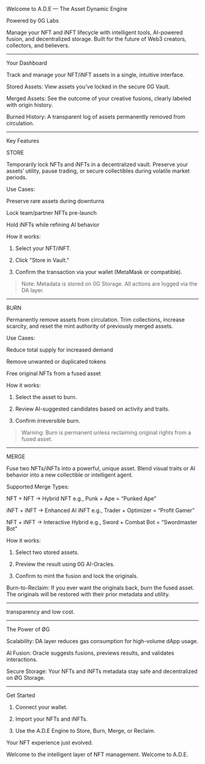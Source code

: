 
Welcome to A.D.E — The Asset Dynamic Engine

Powered by 0G Labs

Manage your NFT and iNFT lifecycle with intelligent tools, AI-powered fusion, and decentralized storage. Built for the future of Web3 creators, collectors, and believers.


---

Your Dashboard

Track and manage your NFT/iNFT assets in a single, intuitive interface.

Stored Assets: View assets you've locked in the secure 0G Vault.

Merged Assets: See the outcome of your creative fusions, clearly labeled with origin history.

Burned History: A transparent log of assets permanently removed from circulation.



---

Key Features

STORE

Temporarily lock NFTs and iNFTs in a decentralized vault.
Preserve your assets’ utility, pause trading, or secure collectibles during volatile market periods.

Use Cases:

Preserve rare assets during downturns

Lock team/partner NFTs pre-launch

Hold iNFTs while refining AI behavior


How it works:

1. Select your NFT/iNFT.


2. Click "Store in Vault."


3. Confirm the transaction via your wallet (MetaMask or compatible).



> Note: Metadata is stored on 0G Storage. All actions are logged via the DA layer.




---

BURN

Permanently remove assets from circulation.
Trim collections, increase scarcity, and reset the mint authority of previously merged assets.

Use Cases:

Reduce total supply for increased demand

Remove unwanted or duplicated tokens

Free original NFTs from a fused asset


How it works:

1. Select the asset to burn.


2. Review AI-suggested candidates based on activity and traits.


3. Confirm irreversible burn.



> Warning: Burn is permanent unless reclaiming original rights from a fused asset.




---

MERGE

Fuse two NFTs/iNFTs into a powerful, unique asset.
Blend visual traits or AI behavior into a new collectible or intelligent agent.

Supported Merge Types:

NFT + NFT → Hybrid NFT
e.g., Punk + Ape = “Punked Ape”

iNFT + iNFT → Enhanced AI iNFT
e.g., Trader + Optimizer = “Profit Gamer”

NFT + iNFT → Interactive Hybrid
e.g., Sword + Combat Bot = “Swordmaster Bot”


How it works:

1. Select two stored assets.


2. Preview the result using 0G AI-Oracles.


3. Confirm to mint the fusion and lock the originals.



Burn-to-Reclaim: If you ever want the originals back, burn the fused asset. The originals will be restored with their prior metadata and utility.


---

transparency and low cost.



---

The Power of ØG

Scalability: DA layer reduces gas consumption for high-volume dApp usage.

AI Fusion: Oracle suggests fusions, previews results, and validates interactions.

Secure Storage: Your NFTs and iNFTs metadata stay safe and decentralized on ØG Storage.



---

Get Started

1. Connect your wallet.


2. Import your NFTs and iNFTs.


3. Use the A.D.E Engine to Store, Burn, Merge, or Reclaim.



Your NFT experience just evolved.

Welcome to the intelligent layer of NFT management. Welcome to A.D.E.


